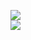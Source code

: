 [![](https://img.shields.io/badge/Made%20With-Github%20Spray-lightgrey.svg?style=for-the-badge&logo=github)](https://github.com/Annihil/github-spray#6641)  
[![](https://i.imgur.com/2DrTn0Z.gif)](https://github.com/Annihil/github-spray)